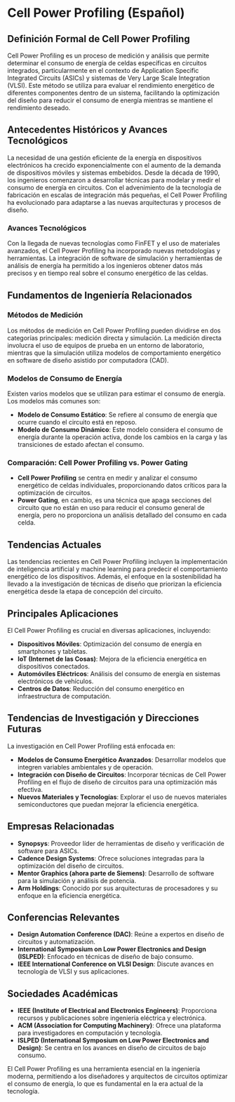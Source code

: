 # Cell Power Profiling (Español)

## Definición Formal de Cell Power Profiling

Cell Power Profiling es un proceso de medición y análisis que permite determinar el consumo de energía de celdas específicas en circuitos integrados, particularmente en el contexto de Application Specific Integrated Circuits (ASICs) y sistemas de Very Large Scale Integration (VLSI). Este método se utiliza para evaluar el rendimiento energético de diferentes componentes dentro de un sistema, facilitando la optimización del diseño para reducir el consumo de energía mientras se mantiene el rendimiento deseado.

## Antecedentes Históricos y Avances Tecnológicos

La necesidad de una gestión eficiente de la energía en dispositivos electrónicos ha crecido exponencialmente con el aumento de la demanda de dispositivos móviles y sistemas embebidos. Desde la década de 1990, los ingenieros comenzaron a desarrollar técnicas para modelar y medir el consumo de energía en circuitos. Con el advenimiento de la tecnología de fabricación en escalas de integración más pequeñas, el Cell Power Profiling ha evolucionado para adaptarse a las nuevas arquitecturas y procesos de diseño.

### Avances Tecnológicos

Con la llegada de nuevas tecnologías como FinFET y el uso de materiales avanzados, el Cell Power Profiling ha incorporado nuevas metodologías y herramientas. La integración de software de simulación y herramientas de análisis de energía ha permitido a los ingenieros obtener datos más precisos y en tiempo real sobre el consumo energético de las celdas.

## Fundamentos de Ingeniería Relacionados

### Métodos de Medición

Los métodos de medición en Cell Power Profiling pueden dividirse en dos categorías principales: medición directa y simulación. La medición directa involucra el uso de equipos de prueba en un entorno de laboratorio, mientras que la simulación utiliza modelos de comportamiento energético en software de diseño asistido por computadora (CAD).

### Modelos de Consumo de Energía

Existen varios modelos que se utilizan para estimar el consumo de energía. Los modelos más comunes son:

- **Modelo de Consumo Estático**: Se refiere al consumo de energía que ocurre cuando el circuito está en reposo.
- **Modelo de Consumo Dinámico**: Este modelo considera el consumo de energía durante la operación activa, donde los cambios en la carga y las transiciones de estado afectan el consumo.

### Comparación: Cell Power Profiling vs. Power Gating

- **Cell Power Profiling** se centra en medir y analizar el consumo energético de celdas individuales, proporcionando datos críticos para la optimización de circuitos.
- **Power Gating**, en cambio, es una técnica que apaga secciones del circuito que no están en uso para reducir el consumo general de energía, pero no proporciona un análisis detallado del consumo en cada celda.

## Tendencias Actuales

Las tendencias recientes en Cell Power Profiling incluyen la implementación de inteligencia artificial y machine learning para predecir el comportamiento energético de los dispositivos. Además, el enfoque en la sostenibilidad ha llevado a la investigación de técnicas de diseño que priorizan la eficiencia energética desde la etapa de concepción del circuito.

## Principales Aplicaciones

El Cell Power Profiling es crucial en diversas aplicaciones, incluyendo:

- **Dispositivos Móviles**: Optimización del consumo de energía en smartphones y tabletas.
- **IoT (Internet de las Cosas)**: Mejora de la eficiencia energética en dispositivos conectados.
- **Automóviles Eléctricos**: Análisis del consumo de energía en sistemas electrónicos de vehículos.
- **Centros de Datos**: Reducción del consumo energético en infraestructura de computación.

## Tendencias de Investigación y Direcciones Futuras

La investigación en Cell Power Profiling está enfocada en:

- **Modelos de Consumo Energético Avanzados**: Desarrollar modelos que integren variables ambientales y de operación.
- **Integración con Diseño de Circuitos**: Incorporar técnicas de Cell Power Profiling en el flujo de diseño de circuitos para una optimización más efectiva.
- **Nuevos Materiales y Tecnologías**: Explorar el uso de nuevos materiales semiconductores que puedan mejorar la eficiencia energética.

## Empresas Relacionadas

- **Synopsys**: Proveedor líder de herramientas de diseño y verificación de software para ASICs.
- **Cadence Design Systems**: Ofrece soluciones integradas para la optimización del diseño de circuitos.
- **Mentor Graphics (ahora parte de Siemens)**: Desarrollo de software para la simulación y análisis de potencia.
- **Arm Holdings**: Conocido por sus arquitecturas de procesadores y su enfoque en la eficiencia energética.

## Conferencias Relevantes

- **Design Automation Conference (DAC)**: Reúne a expertos en diseño de circuitos y automatización.
- **International Symposium on Low Power Electronics and Design (ISLPED)**: Enfocado en técnicas de diseño de bajo consumo.
- **IEEE International Conference on VLSI Design**: Discute avances en tecnología de VLSI y sus aplicaciones.

## Sociedades Académicas

- **IEEE (Institute of Electrical and Electronics Engineers)**: Proporciona recursos y publicaciones sobre ingeniería eléctrica y electrónica.
- **ACM (Association for Computing Machinery)**: Ofrece una plataforma para investigadores en computación y tecnología.
- **ISLPED (International Symposium on Low Power Electronics and Design)**: Se centra en los avances en diseño de circuitos de bajo consumo.

El Cell Power Profiling es una herramienta esencial en la ingeniería moderna, permitiendo a los diseñadores y arquitectos de circuitos optimizar el consumo de energía, lo que es fundamental en la era actual de la tecnología.